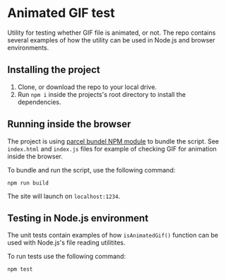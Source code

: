 # Animated GIF test

Utility for testing whether GIF file is animated, or not.
The repo contains several examples of how the utility can be used in Node.js and browser environments.

## Installing the project

1. Clone, or download the repo to your local drive.
2. Run `npm i` inside the projects's root directory to install the dependencies.

## Running inside the browser

The project is using [parcel bundel NPM module](https://www.npmjs.com/package/parcel-bundler) to bundle the script.
See `index.html` and `index.js` files for example of checking GIF for animation inside the browser.

To bundle and run the script, use the following command:

```
npm run build
```

The site will launch on `localhost:1234`.

## Testing in Node.js environment

The unit tests contain examples of how `isAnimatedGif()` function can be used with Node.js's file reading utilitites.

To run tests use the following command:

```
npm test
```